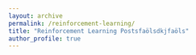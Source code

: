 ```yaml
---
layout: archive
permalink: /reinforcement-learning/
title: "Reinforcement Learning Postsfaölsdkjfaöls"
author_profile: true
---
```

